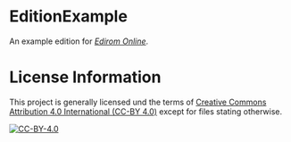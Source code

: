 # EditionExample
An example edition for [_Edirom Online_](https://github.com/Edirom/Edirom-Online). 

# License Information
This project is generally licensed und the terms of [Creative Commons Attribution 4.0 International (CC-BY 4.0)](https://creativecommons.org/licenses/by/4.0/) except for files stating otherwise.

[![CC-BY-4.0](https://i.creativecommons.org/l/by/4.0/88x31.png "Creative Commons Attribution 4.0 International License")](http://creativecommons.org/licenses/by/4.0/)
